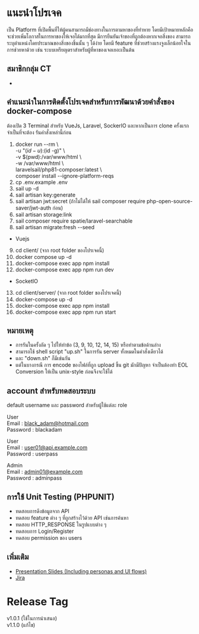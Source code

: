 # แนะนำโปรเจค
เป็น Platform ที่เปิดพื้นที่ให้ผู้คนสามารถมีช่องทางในการตามหาของที่ทำหาย โดยมีเป้าหมายหลักคือจะช่วยเพิ่มโอกาสในการหาของให้เจอได้มากที่สุด มีการยืนยันเจ้าของที่ถูกต้องหากเจอสิ่งของ สามารถระบุตำแหน่งโดยประมาณของสิ่งของชิ้นนั้น ๆ ได้ง่าย โดยมี feature ที่ช่วยสร้างแรงจูงเล็กน้อยใจในการช่วยหาด้วย เช่น ระบบเหรียญตราสำหรับผู้ที่หาของเจอเยอะเป็นต้น
  
## สมาชิกกลุ่ม CT
-

## คำแนะนำในการติดตั้งโปรเจคสำหรับการพัฒนาด้วยคำสั่งของ docker-compose  
ต้องเปิด 3 Terminal สำหรับ VueJs, Laravel, SockerIO และหากเป็นการ clone ครั้งแรกจำเป็นที่จะต้อง
รันคำสั่งเหล่านี้ก่อน

1. docker run --rm \  
    -u "$(id -u):$(id -g)" \  
    -v $(pwd):/var/www/html \  
    -w /var/www/html \  
    laravelsail/php81-composer:latest \  
    composer install --ignore-platform-reqs  
2. cp .env.example .env
3. sail up -d
4. sail artisan key:generate
5. sail artisan jwt:secret (ถ้าไม่ได้ให้ sail composer require php-open-source-saver/jwt-auth ก่อน)
6. sail artisan storage:link
7. sail composer require spatie/laravel-searchable
8. sail artisan migrate:fresh --seed
- Vuejs
9. cd client/ (จาก root folder ของโปรเจคนี้)
10. docker compose up -d
11. docker-compose exec app npm install
12. docker-compose exec app npm run dev
- SocketIO
13. cd client/server/ (จาก root folder ของโปรเจคนี้)
14. docker-compose up -d
15. docker-compose exec app npm install
16. docker-compose exec app npm run start

## หมายเหตุ
- การรันในครั้งถัด ๆ ไปให้ทำข้อ (3, 9, 10, 12, 14, 15) หรือทำตามข้อด้านล่าง
- สามารถใช้ shell script "up.sh" ในการรัน server ทั้งหมดในคำสั่งเดียวได้
- และ "down.sh" ก็มีเช่นกัน
- แต่ในบางกรณี การ encode ของไฟล์ที่ถูก upload ขึ้น git มักมีปัญหา จำเป็นต้องทำ EOL Conversion ให้เป็น unix-style ก่อนจึงจะใช้ได้

## account สำหรับทดสอบระบบ
default username และ password สำหรับผู้ใช้แต่ละ role  
 
User  
Email : black_adam@hotmail.com  
Password : blackadam  
 
User  
Email : user01@api.example.com   
Password : userpass  
 
Admin   
Email : admin01@example.com  
Password : adminpass   

## การใช้ Unit Testing (PHPUNIT)
- ทดสอบการดึงข้อมูลจาก API
- ทดสอบ feature ต่าง ๆ ที่ถูกสร้างไว้ด้วย API เช่นการค้นหา
- ทดสอบ HTTP_RESPONSE ในรูปแบบต่าง ๆ 
- ทดสอบการ Login/Register
- ทดสอบ permission ของ users

## เพิ่มเติม
- [Presentation Slides (Including personas and UI flows)](https://www.canva.com/design/DAFO8hI0imA/7hDEhHs44yUERctCtxS-hg/view?utm_content=DAFO8hI0imA&utm_campaign=designshare&utm_medium=link&utm_source=publishsharelink)    
- [Jira](https://ct-project.atlassian.net/jira/software/projects/CT/boards/1/roadmap)  

# Release Tag
v1.0.1 (ใช้ในการนำเสนอ)  
v1.1.0 (แก้ไข)

